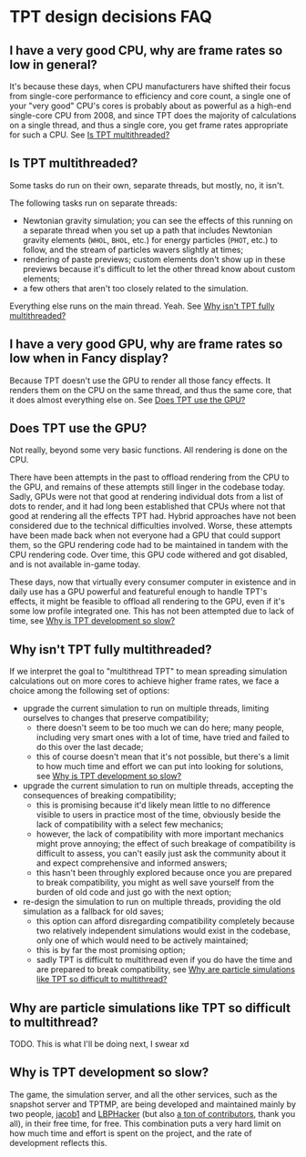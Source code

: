 # TPT design decisions FAQ

## <a name="good-cpu"></a> I have a very good CPU, why are frame rates so low in general?

It's because these days, when CPU manufacturers have shifted their focus from single-core performance to efficiency and core count, a single one of your "very good" CPU's cores is probably about as powerful as a high-end single-core CPU from 2008, and since TPT does the majority of calculations on a single thread, and thus a single core, you get frame rates appropriate for such a CPU. See [Is TPT multithreaded?](#multithread-pls)

## <a name="multithread-pls"></a> Is TPT multithreaded?

Some tasks do run on their own, separate threads, but mostly, no, it isn't.

The following tasks run on separate threads:

 - Newtonian gravity simulation; you can see the effects of this running on a separate thread when you set up a path that includes Newtonian gravity elements (`WHOL`, `BHOL`, etc.) for energy particles (`PHOT`, etc.) to follow, and the stream of particles wavers slightly at times;
 - rendering of paste previews; custom elements don't show up in these previews because it's difficult to let the other thread know about custom elements;
 - a few others that aren't too closely related to the simulation.
 
Everything else runs on the main thread. Yeah. See [Why isn't TPT fully multithreaded?](#why-not-fully-multithreaded)

## <a name="good-gpu"></a> I have a very good GPU, why are frame rates so low when in Fancy display?

Because TPT doesn't use the GPU to render all those fancy effects. It renders them on the CPU on the same thread, and thus the same core, that it does almost everything else on. See [Does TPT use the GPU?](#ghwaccel-pls)

## <a name="ghwaccel-pls"></a> Does TPT use the GPU?

Not really, beyond some very basic functions. All rendering is done on the CPU.

There have been attempts in the past to offload rendering from the CPU to the GPU, and remains of these attempts still linger in the codebase today. Sadly, GPUs were not that good at rendering individual dots from a list of dots to render, and it had long been established that CPUs where not that good at rendering all the effects TPT had. Hybrid approaches have not been considered due to the technical difficulties involved. Worse, these attempts have been made back when not everyone had a GPU that could support them, so the GPU rendering code had to be maintained in tandem with the CPU rendering code. Over time, this GPU code withered and got disabled, and is not available in-game today.

These days, now that virtually every consumer computer in existence and in daily use has a GPU powerful and featureful enough to handle TPT's effects, it might be feasible to offload all rendering to the GPU, even if it's some low profile integrated one. This has not been attempted due to lack of time, see [Why is TPT development so slow?](#lazy-devs)

## <a name="why-not-fully-multithreaded"></a> Why isn't TPT fully multithreaded?

If we interpret the goal to "multithread TPT" to mean spreading simulation calculations out on more cores to achieve higher frame rates, we face a choice among the following set of options:

 - upgrade the current simulation to run on multiple threads, limiting ourselves to changes that preserve compatibility;
   - there doesn't seem to be too much we can do here; many people, including very smart ones with a lot of time, have tried and failed to do this over the last decade;
   - this of course doesn't mean that it's not possible, but there's a limit to how much time and effort we can put into looking for solutions, see [Why is TPT development so slow?](#lazy-devs)
 - upgrade the current simulation to run on multiple threads, accepting the consequences of breaking compatibility;
   - this is promising because it'd likely mean little to no difference visible to users in practice most of the time, obviously beside the lack of compatibility with a select few mechanics;
   - however, the lack of compatibility with more important mechanics might prove annoying; the effect of such breakage of compatibility is difficult to assess, you can't easily just ask the community about it and expect comprehensive and informed answers;
   - this hasn't been throughly explored because once you are prepared to break compatibility, you might as well save yourself from the burden of old code and just go with the next option;
 - re-design the simulation to run on multiple threads, providing the old simulation as a fallback for old saves;
   - this option can afford disregarding compatibility completely because two relatively independent simulations would exist in the codebase, only one of which would need to be actively maintained;
   - this is by far the most promising option;
   - sadly TPT is difficult to multithread even if you do have the time and are prepared to break compatibility, see [Why are particle simulations like TPT so difficult to multithread?](#multithreading-hard)

## <a name="multithreading-hard"></a> Why are particle simulations like TPT so difficult to multithread?

TODO. This is what I'll be doing next, I swear xd

## <a name="lazy-devs"></a> Why is TPT development so slow?

The game, the simulation server, and all the other services, such as the snapshot server and TPTMP, are being developed and maintained mainly by two people, [jacob1] and [LBPHacker] (but also [a ton of contributors][contributors], thank you all), in their free time, for free. This combination puts a very hard limit on how much time and effort is spent on the project, and the rate of development reflects this.

[jacob1]: https://powdertoy.co.uk/User.html?Name=jacob1
[LBPHacker]: https://powdertoy.co.uk/User.html?Name=LBPHacker
[contributors]: https://github.com/The-Powder-Toy/The-Powder-Toy/graphs/contributors
